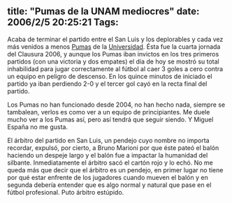 title: "Pumas de la UNAM mediocres"
date: 2006/2/5 20:25:21
Tags: 
---
<p>Acaba de terminar el partido entre el San Luis y los deplorables y cada vez más venidos a menos <a target="_blank" href="http://www.pumasunam.com.mx">Pumas</a> de la <a target="_blank" href="http://www.unam.mx/">Universidad</a>. Ésta fue la cuarta jornada del Clausura 2006, y aunque los Pumas iban invictos en los tres primeros partidos (con una victoria y dos empates) el día de hoy se mostró su total inhabilidad para jugar correctamente al fútbol al caer 3 goles a cero contra un equipo en peligro de descenso. En los quince minutos de iniciado el partido ya iban perdiendo 2-0 y el tercer gol cayó en la recta final del partido.</p>

<p>Los Pumas no han funcionado desde 2004, no han hecho nada, siempre se tambalean, verlos es como ver a un equipo de principiantes. Me duele mucho ver a los Pumas así, pero así tendrá que seguir siendo. Y Miguel España no me gusta.</p>

<p>El árbitro del partido en San Luis, un pendejo cuyo nombre no importa recordar, expulsó, por cierto, a Bruno Marioni por que éste pateó el balón haciendo un despeje largo y el balón fue a impactar la humanidad del silbante. Inmediatamente el árbitro sacó el cartón rojo y lo echó. No me queda más que decir que el árbitro es un pendejo, en primer lugar no tiene por qué estar enfrente de los jugadores cuando mueven el balón y en segunda debería entender que es algo normal y natural que pase en el fútbol profesional. Puto árbitro estúpido.</p>
